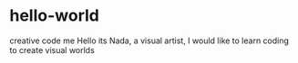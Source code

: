 # hello-world
creative code me
Hello its Nada, a visual artist, I would like to learn coding to create visual worlds
